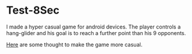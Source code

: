 # Test-8Sec

I made a hyper casual game for android devices. The player controls a hang-glider and his goal is to reach a further point than his 9 opponents.

[Here](https://github.com/davidAlgis/Test-8Sec/wiki/What-could-be-improve-to-make-the-game-more-%22hyper-casual%22) are some thought to make the game more casual. 













